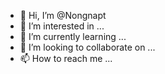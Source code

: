 - 👋 Hi, I’m @Nongnapt
- 👀 I’m interested in ...
- 🌱 I’m currently learning ...
- 💞️ I’m looking to collaborate on ...
- 📫 How to reach me ...

<!---
Nongnapt/Nongnapt is a ✨ special ✨ repository because its `README.md` (this file) appears on your GitHub profile.
You can click the Preview link to take a look at your changes.
--->
